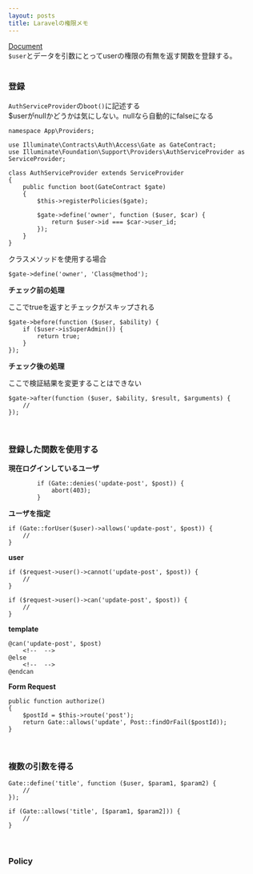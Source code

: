 ```yaml
---
layout: posts
title: Laravelの権限メモ 
---
```

[Document](https://laravel.com/docs/5.2/authorization)  
`$user`とデータを引数にとってuserの権限の有無を返す関数を登録する。  
<br>

### 登録

`AuthServiceProvider`の`boot()`に記述する  
$userがnullかどうかは気にしない。nullなら自動的にfalseになる  

```
namespace App\Providers;

use Illuminate\Contracts\Auth\Access\Gate as GateContract;
use Illuminate\Foundation\Support\Providers\AuthServiceProvider as ServiceProvider;

class AuthServiceProvider extends ServiceProvider
{
    public function boot(GateContract $gate)
    {
        $this->registerPolicies($gate);

        $gate->define('owner', function ($user, $car) {
            return $user->id === $car->user_id;
        });
    }
}
```

クラスメソッドを使用する場合

```
$gate->define('owner', 'Class@method');
```

**チェック前の処理**  

ここでtrueを返すとチェックがスキップされる

```
$gate->before(function ($user, $ability) {
    if ($user->isSuperAdmin()) {
        return true;
    }
});
```

**チェック後の処理**  

ここで検証結果を変更することはできない

```
$gate->after(function ($user, $ability, $result, $arguments) {
    //
});
```
<br>

### 登録した関数を使用する

**現在ログインしているユーザ**  

```
        if (Gate::denies('update-post', $post)) {
            abort(403);
        }
```

**ユーザを指定**  

```
if (Gate::forUser($user)->allows('update-post', $post)) {
    //
}
```

**user**  

```
if ($request->user()->cannot('update-post', $post)) {
    //
}

if ($request->user()->can('update-post', $post)) {
    // 
}
```

**template** 

```
@can('update-post', $post)
    <!--  -->
@else
    <!--  -->
@endcan
```

**Form Request**  

```
public function authorize()
{
    $postId = $this->route('post');
    return Gate::allows('update', Post::findOrFail($postId));
}
```
<br>

### 複数の引数を得る

```
Gate::define('title', function ($user, $param1, $param2) {
    //
});

if (Gate::allows('title', [$param1, $param2])) {
    //
}
```
<br>

### Policy























